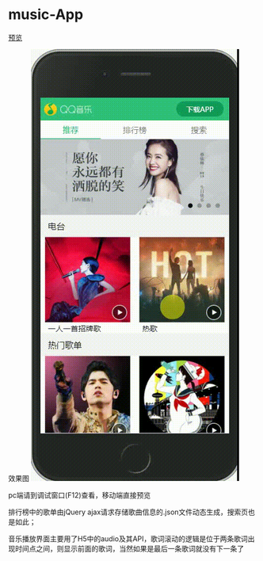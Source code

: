 # music-App

[预览](https://jx-zyf.github.io/music-App/src/index.html)

效果图
![](https://github.com/jx-zyf/music-App/blob/master/result/result.gif)

pc端请到调试窗口(F12)查看，移动端直接预览

排行榜中的歌单由jQuery ajax请求存储歌曲信息的.json文件动态生成，搜索页也是如此；

音乐播放界面主要用了H5中的audio及其API，歌词滚动的逻辑是位于两条歌词出现时间点之间，则显示前面的歌词，当然如果是最后一条歌词就没有下一条了
